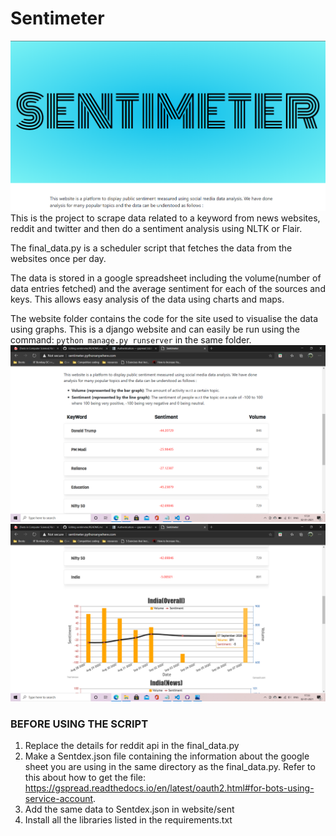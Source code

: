# Sentimeter
![title](./images/front.png)
This is the project to scrape data related to a keyword from news websites, reddit and twitter and then do a sentiment analysis using NLTK or Flair.

The final_data.py is a scheduler script that fetches the data from the websites once per day. 

The data is stored in a google spreadsheet including the volume(number of data entries fetched) and the average sentiment for each of the sources and keys. This allows easy analysis of the data using charts and maps.

The website folder contains the code for the site used to visualise the data using graphs. This is a django website and can easily be run using the command: `python manage.py runserver` in the same folder.
![title](./images/list.png)
![title](./images/graphs.png)
### BEFORE USING THE SCRIPT
1. Replace the details for reddit api in the final_data.py
2. Make a Sentdex.json file containing the information about the google sheet you are using in the same directory as the final_data.py. Refer to this about how to get the file: https://gspread.readthedocs.io/en/latest/oauth2.html#for-bots-using-service-account.
3. Add the same data to Sentdex.json in website/sent
4. Install all the libraries listed in the requirements.txt
